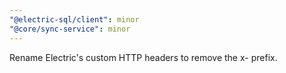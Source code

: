 ```yaml
---
"@electric-sql/client": minor
"@core/sync-service": minor
---
```


Rename Electric's custom HTTP headers to remove the x- prefix.
